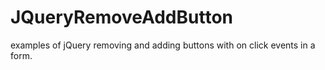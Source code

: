 # JQueryRemoveAddButton
examples of jQuery removing and adding buttons with on click events in a form.

